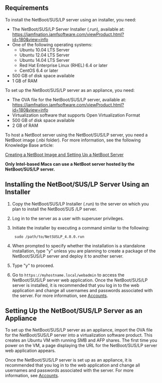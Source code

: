 ## Requirements

To install the NetBoot/SUS/LP server using an installer, you need:

* The NetBoot/SUS/LP Server Installer (.run), available at:  
<https://jamfnation.jamfsoftware.com/viewProduct.html?id=180&view=info>
* One of the following operating systems:
	* Ubuntu 10.04 LTS Server
	* Ubuntu 12.04 LTS Server
	* Ubuntu 14.04 LTS Server
	* Red Hat Enterprise Linux (RHEL) 6.4 or later
	* CentOS 6.4 or later
* 500 GB of disk space available 
* 1 GB of RAM

To set up the NetBoot/SUS/LP server as an appliance, you need:

* The OVA file for the NetBoot/SUS/LP server, available at:
<https://jamfnation.jamfsoftware.com/viewProduct.html?id=180&view=info>
* Virtualization software that supports Open Virtualization Format 
* 500 GB of disk space available
* 2 GB of RAM

To host a NetBoot server using the NetBoot/SUS/LP server, you need a NetBoot image (.nbi folder). For more information, see the following Knowledge Base article:

[Creating a NetBoot Image and Setting Up a NetBoot Server](https://jamfnation.jamfsoftware.com/article.html?id=307)

**Only Intel-based Macs can use a NetBoot server hosted by the NetBoot/SUS/LP server.**

## Installing the NetBoot/SUS/LP Server Using an Installer
1. Copy the NetBoot/SUS/LP Installer (.run) to the server on which you plan to install the NetBoot/SUS /LP server.

2. Log in to the server as a user with superuser privileges.

3. Initiate the installer by executing a command similar to the following:

		sudo /path/to/NetSUSLP_4.0.0.run
	
4. When prompted to specify whether the installation is a standalone installation, type "y" unless you are planning to create a package of the NetBoot/SUS/LP server and deploy it to another server.

5. Type "y" to proceed.

6. Go to `https://myhostname.local/webadmin` to access the NetBoot/SUS/LP server web application. Once the NetBoot/SUS/LP server is installed, it is recommended that you log in to the web application and change all usernames and passwords associated with the server. For more information, see [Accounts](accounts.md).

## Setting Up the NetBoot/SUS/LP Server as an Appliance
To set up the NetBoot/SUS/LP server as an appliance, import the OVA file for the NetBoot/SUS/LP server into a virtualization software product. This creates an Ubuntu VM with running SMB and AFP shares. The first time you power on the VM, a page displaying the URL for the NetBoot/SUS/LP server web application appears.

Once the NetBoot/SUS/LP server is set up as an appliance, it is recommended that you log in to the web application and change all usernames and passwords associated with the server. For more information, see [Accounts](accounts.md).
